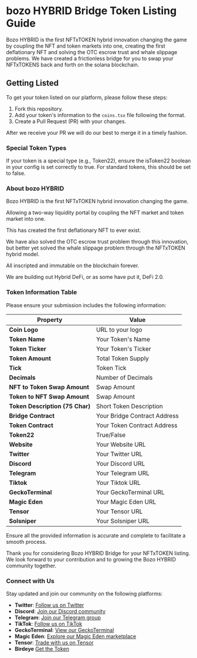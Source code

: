 # bozo HYBRID Bridge Token Listing Guide

Bozo HYBRID is the first NFTxTOKEN hybrid innovation changing the game by coupling the NFT and token markets into one, creating the first deflationary NFT and solving the OTC escrow trust and whale slippage problems. We have created a frictionless bridge for you to swap your NFTxTOKENS back and forth on the solana blockchain.

## Getting Listed

To get your token listed on our platform, please follow these steps:

1. Fork this repository.
2. Add your token's information to the `coins.tsx` file following the format.
3. Create a Pull Request (PR) with your changes.

After we receive your PR we will do our best to merge it in a timely fashion.

### Special Token Types
If your token is a special type (e.g., Token22), ensure the isToken22 boolean in your config is set correctly to true. For standard tokens, this should be set to false.

### About bozo HYBRID
Bozo HYBRID is the first NFTxTOKEN hybrid innovation changing the game.

Allowing a two-way liquidity portal by coupling the NFT market and token market into one.

This has created the first deflationary NFT to ever exist.

We have also solved the OTC escrow trust problem through this innovation, but better yet solved the whale slippage problem through the NFTxTOKEN hybrid model.

All inscripted and immutable on the blockchain forever.

We are building out Hybrid DeFi, or as some have put it, DeFi 2.0.

### Token Information Table
Please ensure your submission includes the following information:

| Property                     | Value                       |
|------------------------------|-----------------------------|
| **Coin Logo**                | URL to your logo            |
| **Token Name**               | Your Token's Name           |
| **Token Ticker**             | Your Token's Ticker         |
| **Token Amount**             | Total Token Supply          |
| **Tick**                     | Token Tick                  |
| **Decimals**                 | Number of Decimals          |
| **NFT to Token Swap Amount** | Swap Amount                 |
| **Token to NFT Swap Amount** | Swap Amount                 |
| **Token Description (75 Char)** | Short Token Description  |
| **Bridge Contract**          | Your Bridge Contract Address|
| **Token Contract**           | Your Token Contract Address |
| **Token22**                  | True/False                  |
| **Website**                  | Your Website URL            |
| **Twitter**                  | Your Twitter URL            |
| **Discord**                  | Your Discord URL            |
| **Telegram**                 | Your Telegram URL           |
| **Tiktok**                   | Your Tiktok URL             |
| **GeckoTerminal**            | Your GeckoTerminal URL      |
| **Magic Eden**               | Your Magic Eden URL         |
| **Tensor**                   | Your Tensor URL             |
| **Solsniper**                | Your Solsniper URL          |

Ensure all the provided information is accurate and complete to facilitate a smooth process.

Thank you for considering Bozo HYBRID Bridge for your NFTxTOKEN listing. We look forward to your contribution and to growing the Bozo HYBRID community together.

### Connect with Us

Stay updated and join our community on the following platforms:

- **Twitter**: [Follow us on Twitter](https://twitter.com/bozoHYBRID)
- **Discord**: [Join our Discord community](https://discord.gg/pXyRPg3fu2)
- **Telegram**: [Join our Telegram group](https://t.me/bozoHYBRID)
- **TikTok**: [Follow us on TikTok](https://www.tiktok.com/@bozohybrid)
- **GeckoTerminal**: [View our GeckoTerminal](https://www.geckoterminal.com/solana/pools/5zGFqaUYYtm7GMz9sD5kBhc294SRLA4hXfzwaHdM3kXo)
- **Magic Eden**: [Explore our Magic Eden marketplace](https://magiceden.io/marketplace/bozo_)
- **Tensor**: [Trade with us on Tensor](https://www.tensor.trade/trade/bozo_spl20)
- **Birdeye** [Get the Token](https://birdeye.so/token/EJPtJEDogxzDbvM8qvAsqYbLmPj5n1vQeqoAzj9Yfv3q?chain=solana)


